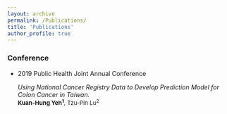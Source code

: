 ```yaml
---
layout: archive
permalink: /Publications/
title: 'Publications'
author_profile: true
---
```

### Conference
* 2019 Public Health Joint Annual Conference <br>

  *Using National Cancer Registry Data to Develop Prediction Model for Colon Cancer in Taiwan.* <br>
  <font size="2"> **Kuan-Hung Yeh<sup>1</sup>**, Tzu-Pin Lu<sup>2</sup> </font>

